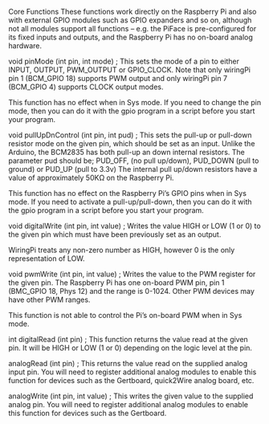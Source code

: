 Core Functions
These functions work directly on the Raspberry Pi and also with external GPIO modules such as GPIO expanders and so on, although not all modules support all functions – e.g. the PiFace is pre-configured for its fixed inputs and outputs, and the Raspberry Pi has no on-board analog hardware.

void pinMode (int pin, int mode) ;
This sets the mode of a pin to either INPUT, OUTPUT, PWM_OUTPUT or GPIO_CLOCK. Note that only wiringPi pin 1 (BCM_GPIO 18) supports PWM output and only wiringPi pin 7 (BCM_GPIO 4) supports CLOCK output modes.

This function has no effect when in Sys mode. If you need to change the pin mode, then you can do it with the gpio program in a script before you start your program.

void pullUpDnControl (int pin, int pud) ;
This sets the pull-up or pull-down resistor mode on the given pin, which should be set as an input. Unlike the Arduino, the BCM2835 has both pull-up an down internal resistors. The parameter pud should be; PUD_OFF, (no pull up/down), PUD_DOWN (pull to ground) or PUD_UP (pull to 3.3v) The internal pull up/down resistors have a value of approximately 50KΩ on the Raspberry Pi.

This function has no effect on the Raspberry Pi’s GPIO pins when in Sys mode. If you need to activate a pull-up/pull-down, then you can do it with the gpio program in a script before you start your program.

void digitalWrite (int pin, int value) ;
Writes the value HIGH or LOW (1 or 0) to the given pin which must have been previously set as an output.

WiringPi treats any non-zero number as HIGH, however 0 is the only representation of LOW.

void pwmWrite (int pin, int value) ;
Writes the value to the PWM register for the given pin. The Raspberry Pi has one on-board PWM pin, pin 1 (BMC_GPIO 18, Phys 12) and the range is 0-1024. Other PWM devices may have other PWM ranges.

This function is not able to control the Pi’s on-board PWM when in Sys mode.

int digitalRead (int pin) ;
This function returns the value read at the given pin. It will be HIGH or LOW (1 or 0) depending on the logic level at the pin.

analogRead (int pin) ;
This returns the value read on the supplied analog input pin. You will need to register additional analog modules to enable this function for devices such as the Gertboard, quick2Wire analog board, etc.

analogWrite (int pin, int value) ;
This writes the given value to the supplied analog pin. You will need to register additional analog modules to enable this function for devices such as the Gertboard.